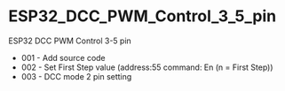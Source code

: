 # ESP32_DCC_PWM_Control_3_5_pin
ESP32 DCC PWM Control 3-5 pin

- 001 - Add source code
- 002 - Set First Step value (address:55 command: En (n = First Step))
- 003 - DCC mode 2 pin setting
